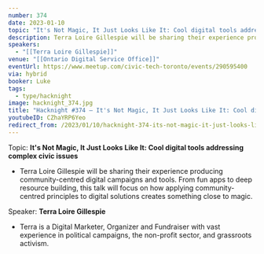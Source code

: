 ```yaml
---
number: 374
date: 2023-01-10
topic: "It's Not Magic, It Just Looks Like It: Cool digital tools addressing complex civic issues"
description: Terra Loire Gillespie will be sharing their experience producing community-centred digital campaigns and tools. From fun apps to deep resource building, this talk will focus on how applying community-centred principles to digital solutions creates something close to magic.
speakers:
  - "[[Terra Loire Gillespie]]"
venue: "[[Ontario Digital Service Office]]"
eventUrl: https://www.meetup.com/civic-tech-toronto/events/290595400
via: hybrid
booker: Luke
tags:
  - type/hacknight
image: hacknight_374.jpg
title: "Hacknight #374 – It's Not Magic, It Just Looks Like It: Cool digital tools addressing complex civic issues"
youtubeID: CZhaYRP6Yeo
redirect_from: /2023/01/10/hacknight-374-its-not-magic-it-just-looks-like-it-cool-digital-tools-addressing-complex-civic-issues-with-terra-loire-gillespie/
---
```

Topic: **It's Not Magic, It Just Looks Like It: Cool digital tools addressing complex civic issues**

* Terra Loire Gillespie will be sharing their experience producing community-centred digital campaigns and tools. From fun apps to deep resource building, this talk will focus on how applying community-centred principles to digital solutions creates something close to magic.

Speaker: **Terra Loire Gillespie**

* Terra is a Digital Marketer, Organizer and Fundraiser with vast experience in political campaigns, the non-profit sector, and grassroots activism.
